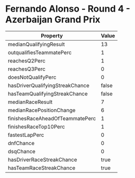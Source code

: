 # Fernando Alonso - Round 4 - Azerbaijan Grand Prix
Property | Value
--- | ---
medianQualifyingResult | 13
outqualifiesTeammatePerc | 1
reachesQ2Perc | 1
reachesQ3Perc | 0
doesNotQualifyPerc | 0
hasDriverQualifyingStreakChance | false
hasTeamQualifyingStreakChance | false
medianRaceResult | 7
medianRacePositionChange | 6
finishesRaceAheadOfTeammatePerc | 1
finishesRaceTop10Perc | 1
fastestLapPerc | 0
dnfChance | 0
dsqChance | 0
hasDriverRaceStreakChance | true
hasTeamRaceStreakChance | true
